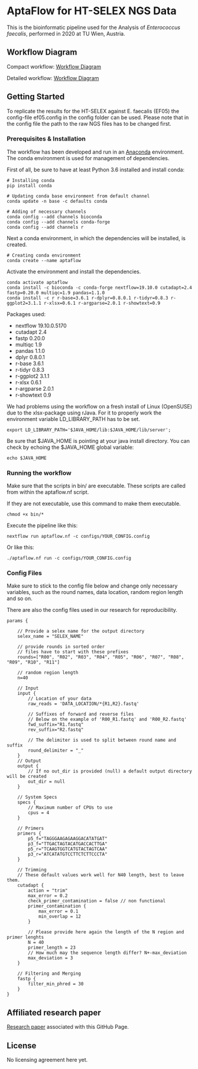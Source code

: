 # AptaFlow for HT-SELEX NGS Data

This is the bioinformatic pipeline used for the Analysis of *Enterococcus faecalis*, performed in 2020 at TU Wien, Austria.

## Workflow Diagram

Compact workflow: [Workflow Diagram](figures/bioinformatic_wf_compact.jpg)

Detailed workflow: [Workflow Diagram](figures/bioinformatic_wf_detailed.svg)

## Getting Started

To replicate the results for the HT-SELEX against E. faecalis (EF05) the config-file ef05.config in the config folder can be used.
Please note that in the config file the path to the raw NGS files has to be changed first.

### Prerequisites & Installation

The workflow has been developed and run in an [Anaconda](https://www.anaconda.com/understanding-conda-and-pip/) environment.
The conda environment is used for management of dependencies.

First of all, be sure to have at least Python 3.6 installed and install conda:
```
# Installing conda
pip install conda

# Updating conda base environment from default channel
conda update -n base -c defaults conda

# Adding of necessary channels
conda config --add channels bioconda
conda config --add channels conda-forge
conda config --add channels r
```

Next a conda environment, in which the dependencies will be installed, is created.
```
# Creating conda environment
conda create --name aptaflow
```

Activate the environment and install the dependencies.
```
conda activate aptaflow
conda install -c bioconda -c conda-forge nextflow=19.10.0 cutadapt=2.4 fastp=0.20.0 multiqc=1.9 pandas=1.1.0
conda install -c r r-base=3.6.1 r-dplyr=0.8.0.1 r-tidyr=0.8.3 r-ggplot2=3.1.1 r-xlsx=0.6.1 r-argparse=2.0.1 r-showtext=0.9
```

Packages used:

- nextflow 19.10.0.5170
- cutadapt 2.4
- fastp 0.20.0
- multiqc 1.9
- pandas 1.1.0
- dplyr 0.8.0.1
- r-base 3.6.1
- r-tidyr 0.8.3
- r-ggplot2 3.1.1
- r-xlsx 0.6.1
- r-argparse 2.0.1
- r-showtext 0.9

We had problems using the workflow on a fresh install of Linux (OpenSUSE) due to the xlsx-package using rJava.
For it to properly work the environment variable LD_LIBRARY_PATH has to be set.
```
export LD_LIBRARY_PATH='$JAVA_HOME/lib:$JAVA_HOME/lib/server';
```
Be sure that $JAVA_HOME is pointing at your java install directory.
You can check by echoing the $JAVA_HOME global variable:
```
echo $JAVA_HOME
```

### Running the workflow
Make sure that the scripts in bin/ are executable.
These scripts are called from within the aptaflow.nf script.

If they are not executable, use this command to make them executable.
```
chmod +x bin/*
```

Execute the pipeline like this:
```
nextflow run aptaflow.nf -c configs/YOUR_CONFIG.config
```
Or like this:
```
./aptaflow.nf run -c configs/YOUR_CONFIG.config
```


### Config Files

Make sure to stick to the config file below and change only necessary variables,
such as the round names, data location, random region length and so on.

There are also the config files used in our research for reproducibility.
```
params {

    // Provide a selex name for the output directory
    selex_name = "SELEX_NAME"

    // provide rounds in sorted order
    // files have to start with these prefixes
    rounds=["R00", "R02", "R03", "R04", "R05", "R06", "R07", "R08", "R09", "R10", "R11"]

    // random region length
    n=40

    // Input
    input {
        // Location of your data
        raw_reads = 'DATA_LOCATION/*{R1,R2}.fastq'
        
        // Suffixes of forward and reverse files
        // Below on the example of 'R00_R1.fastq' and 'R00_R2.fastq'
        fwd_suffix="R1.fastq"
        rev_suffix="R2.fastq"
        
        // The delimiter is used to split between round name and suffix
        round_delimiter = "_"
    }
    // Output
    output {
        // If no out_dir is provided (null) a default output directory will be created
        out_dir = null
    }

    // System Specs
    specs {
        // Maximum number of CPUs to use
        cpus = 4
    }

    // Primers
    primers {
        p5_f="TAGGGAAGAGAAGGACATATGAT"
        p3_f="TTGACTAGTACATGACCACTTGA"
        p5_r="TCAAGTGGTCATGTACTAGTCAA"
        p3_r="ATCATATGTCCTTCTCTTCCCTA"
    }

    // Trimming
    // These default values work well for N40 length, best to leave them.
    cutadapt {
        action = "trim"
        max_error = 0.2
        check_primer_contamination = false // non functional
        primer_contamination {
            max_error = 0.1
            min_overlap = 12
        }
        
        // Please provide here again the length of the N region and primer lenghts
        N = 40
        primer_length = 23
        // How much may the sequence length differ? N+-max_deviation
        max_deviation = 3
    }

    // Filtering and Merging
    fastp {
        filter_min_phred = 30
    }
}
```

## Affiliated research paper

[Research paper](#) associated with this GitHub Page.

## License

No licensing agreement here yet.


